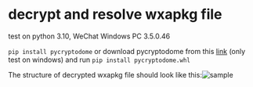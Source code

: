 # decrypt and resolve wxapkg file
test on python 3.10, WeChat Windows PC 3.5.0.46

```pip install pycryptodome``` or download pycryptodome from this [link](https://files.pythonhosted.org/packages/19/81/45b2ea1fd90d7caa0e5aa36a373d136f7e4c07c129f3018c89e699777cf8/pycryptodome-3.14.1-cp35-abi3-win_amd64.whl) (only test on windows)  and run ```pip install pycryptodome.whl```

The structure of decrypted wxapkg file should look like this:![sample](decrypted_wxapkg_file_structure.png)